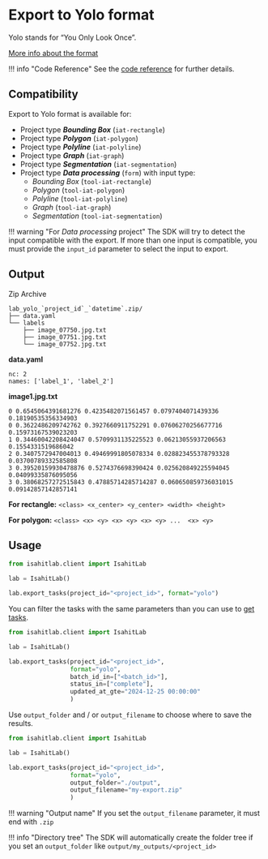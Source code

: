 # Export to Yolo format

Yolo stands for “You Only Look Once”.

[More info about the format](https://yolov8.org/yolov8-label-format)

!!! info "Code Reference"
    See the [code reference](../../task.md#isahitlab.actions.task.TaskActions.export_tasks) for further details.

## Compatibility

Export to Yolo format is available for:

* Project type *__Bounding Box__* (`iat-rectangle`)
* Project type *__Polygon__* (`iat-polygon`)
* Project type *__Polyline__* (`iat-polyline`)
* Project type *__Graph__* (`iat-graph`)
* Project type *__Segmentation__* (`iat-segmentation`)
* Project type *__Data processing__* (`form`) with input type:
    * *Bounding Box* (`tool-iat-rectangle`)
    * *Polygon* (`tool-iat-polygon`)
    * *Polyline* (`tool-iat-polyline`)
    * *Graph* (`tool-iat-graph`)
    * *Segmentation* (`tool-iat-segmentation`)

!!! warning "For *Data processing* project"
    The SDK will try to detect the input compatible with the export. 
    If more than one input is compatible, you must provide the `input_id` parameter to select the input to export.

## Output

Zip Archive

```
lab_yolo_`project_id`_`datetime`.zip/
├── data.yaml
└── labels
    ├── image_07750.jpg.txt
    ├── image_07751.jpg.txt
    └── image_07752.jpg.txt
```
**data.yaml**

```
nc: 2
names: ['label_1', 'label_2']
```

**image1.jpg.txt**

```
0 0.6545064391681276 0.4235482071561457 0.0797404071439336 0.18190535356334903
0 0.3622486209742762 0.3927660911752291 0.07606270256677716 0.15973167539023203
1 0.34460042208424047 0.5709931135225523 0.06213055937206563 0.1554331519686042
2 0.3407572947004013 0.49469991805078334 0.028823455378793328 0.03700789332585808
3 0.39520159930478876 0.5274376698390424 0.025620849225594045 0.04099335876095056
3 0.38068257272515843 0.47885714285714287 0.060650859736031015 0.09142857142857141
```


**For rectangle:** `<class> <x_center> <y_center> <width> <height>`

**For polygon:** `<class> <x> <y> <x> <y> <x> <y> ...  <x> <y>`

## Usage

``` python
from isahitlab.client import IsahitLab

lab = IsahitLab()

lab.export_tasks(project_id="<project_id>", format="yolo")
```

You can filter the tasks with the same parameters than you can use to [get tasks](../../task.md#isahitlab.actions.task.TaskActions.get_tasks).

``` python
from isahitlab.client import IsahitLab

lab = IsahitLab()

lab.export_tasks(project_id="<project_id>", 
                 format="yolo", 
                 batch_id_in=["<batch_id>"], 
                 status_in=["complete"], 
                 updated_at_gte="2024-12-25 00:00:00"
                 )
```

Use `output_folder` and / or `output_filename` to choose where to save the results.


``` python
from isahitlab.client import IsahitLab

lab = IsahitLab()

lab.export_tasks(project_id="<project_id>", 
                 format="yolo", 
                 output_folder="./output",
                 output_filename="my-export.zip"
                 )
```

!!! warning "Output name"
    If you set the `output_filename` parameter, it must end with `.zip`

!!! info "Directory tree"
    The SDK will automatically create the folder tree if you set an `output_folder` like `output/my_outputs/<project_id>`